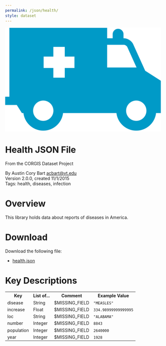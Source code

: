 ```yaml
---
permalink: /json/health/
style: dataset
---
```


<img class="img-thumbnail float-right"
     src="/images/datasets/health-icon.png"
     alt="health icon"
     role="presentation">

# Health JSON File

<p class='lead'>From the CORGIS Dataset Project</p>

<span class='text-muted'>By Austin Cory Bart <acbart@vt.edu></span><br>
<span class='text-muted'>Version 2.0.0, created 11/1/2015</span><br>
<span class='text-muted'>Tags: health, diseases, infection</span>

# Overview

This library holds data about reports of diseases in America.





# Download

Download the following file:

* <a href='../../datasets/json/health/health.json' download>health.json <span class="fas fa-download"></span></a>

# Key Descriptions
    
<table class='table table-condensed table-striped table-bordered table-hover'>
<tr>
    <th class=''>Key</th>
    <th class=''>List of...</th>
    <th class=''>Comment</th>
    <th class=''>Example Value</th>
</tr>

<tr>
    <td>disease</td>
    <td>String</td> 
    <td>$MISSING_FIELD</td>
    <td><code>"MEASLES"</code></td>
</tr>

<tr>
    <td>increase</td>
    <td>Float</td> 
    <td>$MISSING_FIELD</td>
    <td><code>334.98999999999995</code></td>
</tr>

<tr>
    <td>loc</td>
    <td>String</td> 
    <td>$MISSING_FIELD</td>
    <td><code>"ALABAMA"</code></td>
</tr>

<tr>
    <td>number</td>
    <td>Integer</td> 
    <td>$MISSING_FIELD</td>
    <td><code>8843</code></td>
</tr>

<tr>
    <td>population</td>
    <td>Integer</td> 
    <td>$MISSING_FIELD</td>
    <td><code>2640000</code></td>
</tr>

<tr>
    <td>year</td>
    <td>Integer</td> 
    <td>$MISSING_FIELD</td>
    <td><code>1928</code></td>
</tr>

</table>